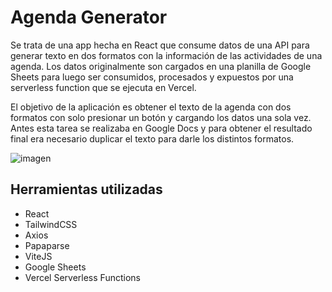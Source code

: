 # Agenda Generator

Se trata de una app hecha en React que consume datos de una API para generar texto en dos formatos con la información de las actividades de una agenda. Los datos originalmente son cargados en una planilla de Google Sheets para luego ser consumidos, procesados y expuestos por una serverless function que se ejecuta en Vercel.

El objetivo de la aplicación es obtener el texto de la agenda con dos formatos con solo presionar un botón y cargando los datos una sola vez. Antes esta tarea se realizaba en Google Docs y para obtener el resultado final era necesario duplicar el texto para darle los distintos formatos.

![imagen](https://user-images.githubusercontent.com/48001346/132268028-7830ae29-dd44-4e07-97cb-e73761952d25.png)

## Herramientas utilizadas

- React
- TailwindCSS
- Axios
- Papaparse
- ViteJS
- Google Sheets
- Vercel Serverless Functions
